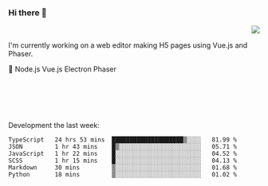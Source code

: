 ### Hi there 👋

<img align="right" src="https://github-readme-stats.vercel.app/api?username=jasonpanggo"/>

<br>
<p align="left">
I'm currently working on a web editor making H5 pages using Vue.js and Phaser.
</p>
<p align="left">
📖 Node.js Vue.js Electron Phaser
</p>
<br>
<br>
<br>
<br>

Development the last week:
<!--START_SECTION:waka-->

```text
TypeScript   24 hrs 53 mins  ████████████████████▒░░░░   81.99 %
JSON         1 hr 43 mins    █▒░░░░░░░░░░░░░░░░░░░░░░░   05.71 %
JavaScript   1 hr 22 mins    █░░░░░░░░░░░░░░░░░░░░░░░░   04.52 %
SCSS         1 hr 15 mins    █░░░░░░░░░░░░░░░░░░░░░░░░   04.13 %
Markdown     30 mins         ▒░░░░░░░░░░░░░░░░░░░░░░░░   01.68 %
Python       18 mins         ▒░░░░░░░░░░░░░░░░░░░░░░░░   01.02 %
```

<!--END_SECTION:waka-->

<!--
**JASONPANGGO/jasonpanggo** is a ✨ _special_ ✨ repository because its `README.md` (this file) appears on your GitHub profile.

Here are some ideas to get you started:

- 🔭 I’m currently working on ...
- 🌱 I’m currently learning ...
- 👯 I’m looking to collaborate on ...
- 🤔 I’m looking for help with ...
- 💬 Ask me about ...
- 📫 How to reach me: ...
- 😄 Pronouns: ...
- ⚡ Fun fact: ...
-->
